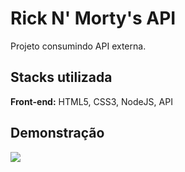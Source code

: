 
# Rick N' Morty's API
Projeto consumindo API externa.


## Stacks utilizada
**Front-end:**  HTML5, CSS3, NodeJS, API



## Demonstração

<img src="../public/images/rick_and_morty.PNG">
